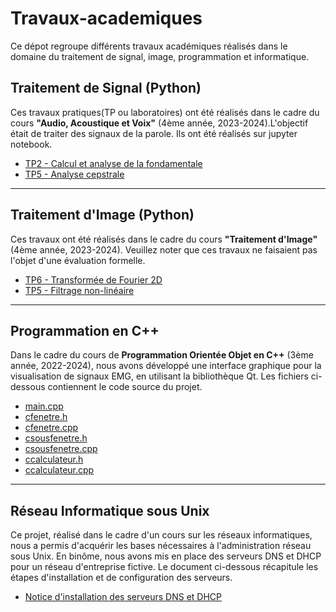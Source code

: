 # Travaux-academiques
Ce dépot regroupe différents travaux académiques réalisés dans le domaine du traitement de signal, image, programmation et informatique.

## Traitement de Signal (Python)

Ces travaux pratiques(TP ou laboratoires) ont été réalisés dans le cadre du cours **"Audio, Acoustique et Voix"** (4ème année, 2023-2024).L'objectif était de traiter des signaux de la parole. Ils ont été réalisés sur jupyter notebook.

- [TP2 - Calcul et analyse de la fondamentale](/Notebooks-Jupyter/TP2_Audio_Acoustique_KD__24_05_2024.ipynb)
- [TP5 - Analyse cepstrale](Notebooks-Jupyter/notebook2.ipynb)

---

## Traitement d'Image (Python)

Ces travaux ont été réalisés dans le cadre du cours **"Traitement d'Image"** (4ème année, 2023-2024). Veuillez noter que ces travaux ne faisaient pas l'objet d'une évaluation formelle.

- [TP6 - Transformée de Fourier 2D](Notebooks-Jupyter/notebook1.ipynb)
- [TP5 - Filtrage non-linéaire](/Users/khadidja/Documents/GitHub/Travaux-info/Notebooks-Jupyter/TP5-BTI.ipynb)

---

## Programmation en C++

Dans le cadre du cours de **Programmation Orientée Objet en C++** (3ème année, 2022-2024), nous avons développé une interface graphique pour la visualisation de signaux EMG, en utilisant la bibliothèque Qt. Les fichiers ci-dessous contiennent le code source du projet.

- [main.cpp](Programmation-C++/main.cpp)
- [cfenetre.h](Programmation-C++/cfenetre.h)
- [cfenetre.cpp](Programmation-C++/cfenetre.cpp)
- [csousfenetre.h](Programmation-C++/csousfenetre.h)
- [csousfenetre.cpp](Programmation-C++/csousfenetre.cpp)
- [ccalculateur.h](Programmation-C++/ccalculateur.h)
- [ccalculateur.cpp](Programmation-C++/ccalculateur.cpp)

---

## Réseau Informatique sous Unix

Ce projet, réalisé dans le cadre d'un cours sur les réseaux informatiques, nous a permis d'acquérir les bases nécessaires à l'administration réseau sous Unix. En binôme, nous avons mis en place des serveurs DNS et DHCP pour un réseau d'entreprise fictive. Le document ci-dessous récapitule les étapes d'installation et de configuration des serveurs.

- [Notice d'installation des serveurs DNS et DHCP](Reseau-Informatique/notice.pdf)
